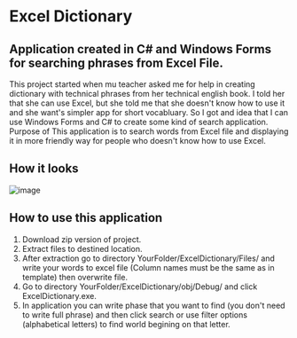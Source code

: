 # Excel Dictionary

## Application created in C# and Windows Forms for searching phrases from Excel File.
This project started when mu teacher asked me for help in creating dictionary with technical phrases from her technical english book. I told her that she can use Excel, but she told me that she doesn't know how to use it and she want's simpler app for short vocabluary. So I got and idea that I can use Windows Forms and C# to create some kind of search application. Purpose of This application is to search words from Excel file and displaying it in more friendly way for people who doesn't know how to use Excel.

## How it looks
![image](https://user-images.githubusercontent.com/77151114/188966731-32daa839-afb6-4771-bf80-9c8bb36b5674.png)

## How to use this application
1. Download zip version of project.
2. Extract files to destined location.
3. After extraction go to directory YourFolder/ExcelDictionary/Files/ and write your words to excel file (Column names must be the same as in template) then overwrite file.
4. Go to directory YourFolder/ExcelDictionary/obj/Debug/ and click ExcelDictionary.exe.
5. In application you can write phase that you want to find (you don't need to write full phrase) and then click search or use filter options (alphabetical letters) to find world begining on that letter.
